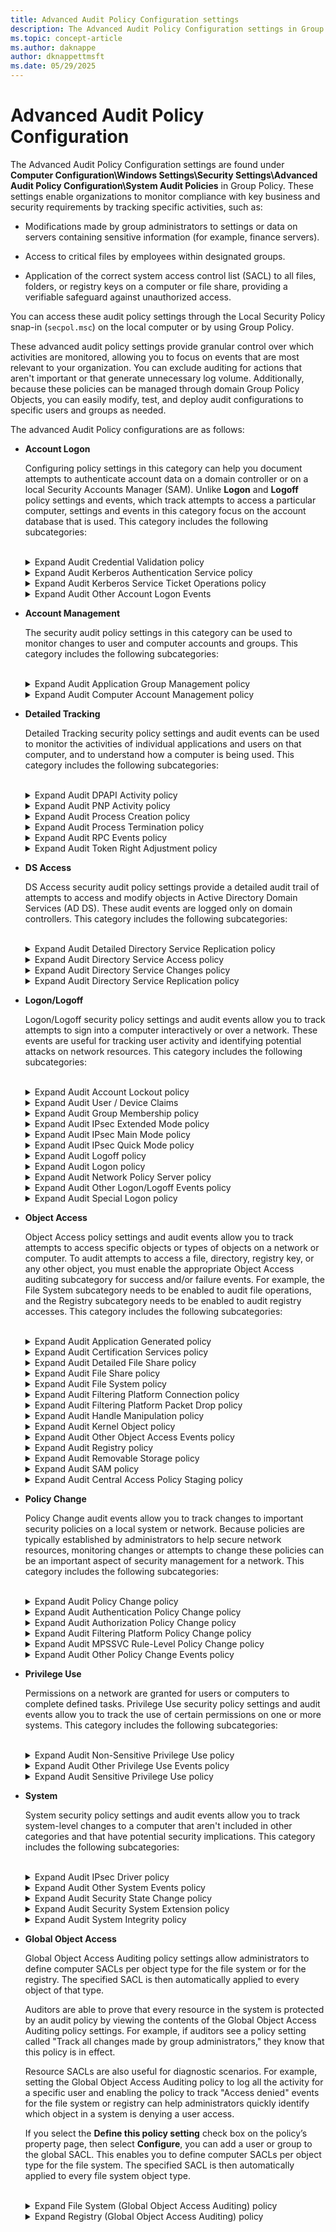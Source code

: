 ```yaml
---
title: Advanced Audit Policy Configuration settings
description: The Advanced Audit Policy Configuration settings in Group Policy allows admins to specify which security events are audited on Windows systems for tracking activities, security monitoring, and incident detection.
ms.topic: concept-article
ms.author: daknappe
author: dknappettmsft
ms.date: 05/29/2025
---
```


# Advanced Audit Policy Configuration

The Advanced Audit Policy Configuration settings are found under **Computer Configuration\Windows Settings\Security Settings\Advanced Audit Policy Configuration\System Audit Policies** in Group Policy. These settings enable organizations to monitor compliance with key business and security requirements by tracking specific activities, such as:

- Modifications made by group administrators to settings or data on servers containing sensitive information (for example, finance servers).

- Access to critical files by employees within designated groups.

- Application of the correct system access control list (SACL) to all files, folders, or registry keys on a computer or file share, providing a verifiable safeguard against unauthorized access.

You can access these audit policy settings through the Local Security Policy snap-in (`secpol.msc`) on the local computer or by using Group Policy.

These advanced audit policy settings provide granular control over which activities are monitored, allowing you to focus on events that are most relevant to your organization. You can exclude auditing for actions that aren't important or that generate unnecessary log volume. Additionally, because these policies can be managed through domain Group Policy Objects, you can easily modify, test, and deploy audit configurations to specific users and groups as needed.

The advanced Audit Policy configurations are as follows:

- **Account Logon**

  Configuring policy settings in this category can help you document attempts to authenticate account data on a domain controller or on a local Security Accounts Manager (SAM). Unlike **Logon** and **Logoff** policy settings and events, which track attempts to access a particular computer, settings and events in this category focus on the account database that is used. This category includes the following subcategories:

  <br>
  <details>
  <summary> Expand Audit Credential Validation policy </summary>

  The **Audit Credential Validation** policy determines whether the OS (OS) generates audit events on credentials that are submitted for a user account logon request. These events occur on the computer that is authoritative for the credentials as follows:

  - For domain accounts, the domain controller is authoritative.

  - For local accounts, the local computer is authoritative.

  Because domain accounts are used much more frequently than local accounts in enterprise environments, most of the Account Logon events in a domain environment occur on the domain controllers that are authoritative for the domain accounts. However, these events can occur on any computer, and they might occur with or on separate computers from Logon and Logoff events.

  | Event ID | Event message |
  |--|--|
  | 4774 | An account was mapped for logon. |
  | 4775 | An account couldn't be mapped for logon. |
  | 4776 | The domain controller attempted to validate the credentials for an account. |
  | 4777 | The domain controller failed to validate the credentials for an account. |

  - Event volume: **High** on domain controllers.

  - Default on Client editions: **No Auditing**.

  - Default on Server editions: **Success**.

  </details>

  <details>
  <summary> Expand Audit Kerberos Authentication Service policy </summary>

  The **Audit Kerberos Authentication Service** policy controls whether audit events are generated when a Kerberos authentication ticket-granting ticket (TGT) is requested. With this setting enabled, it helps administrators monitor Kerberos sign-in activity and detect potential security issues related to authentication requests.

  If you configure this policy setting, an audit event is generated after a Kerberos authentication TGT request. Success audits record successful attempts and failure audits record unsuccessful attempts.

  | Event ID | Event message |
  |--|--|--|
  |  4768  | A Kerberos authentication ticket (TGT) was requested. |
  |  4771  | Kerberos preauthentication failed. |
  |  4772  | A Kerberos authentication ticket request failed. |

  - Event volume: **High** on Kerberos Key Distribution Center servers.

  - Default on Client editions: **No Auditing**.

  - Default on Server editions: **Success**.

  </details>

  <details>
  <summary> Expand Audit Kerberos Service Ticket Operations policy </summary>

  The **Audit Kerberos Service Ticket Operations** policy controls whether the OS logs security audit events when Kerberos service tickets are requested or renewed. Enabling this setting helps administrators monitor and track Kerberos authentication activity within the environment.

  Events are generated every time Kerberos is used to authenticate a user who wants to access a protected network resource. Kerberos service ticket operation audit events can be used to track user activity.

  | Event ID | Event message |
  |--|--|
  | 4769 | A Kerberos service ticket was requested. |
  | 4770 | A Kerberos service ticket was renewed. |

  - Event volume: **High** on a domain controller that is in a Key Distribution Center (KDC). **Low** on domain members.

  - Default: **Not configured**.

  </details>

  <details>
  <summary> Expand Audit Other Account Logon Events </summary>

  The **Audit Other Account Logon Events** policy audits events triggered by responses to credential requests for user account logons that aren't standard credential validation or Kerberos ticket requests. Examples can include:

  - When you start a new Remote Desktop sessions and session disconnections.

  - When you lock and unlock a workstation.

  - When you invoke or dismiss a screen saver.

  - When a Kerberos replay attack is detected, in which a Kerberos request with identical information was received twice.

    > [!NOTE]
    > This situation might result from a network configuration issue.

  - When you access a wireless network or a wired 802.1x network granted to a user or computer account

  | Event ID | Event message |
  |--|--|
  | 4649 | A replay attack was detected. |
  | 4778 | A session was reconnected to a Window Station. |
  | 4779 | A session was disconnected from a Window Station. |
  | 4800 | The workstation was locked. |
  | 4801 | The workstation was unlocked. |
  | 4802 | The screen saver was invoked. |
  | 4803 | The screen saver was dismissed. |
  | 5378 | The requested credentials delegation wasn't allowed by policy. |
  | 5632 | A request was made to authenticate to a wireless network. |
  | 5633 | A request was made to authenticate to a wired network. |

  - Default: **No Auditing**.

  </details>

- **Account Management**

  The security audit policy settings in this category can be used to monitor changes to user and computer accounts and groups. This category includes the following subcategories:

  <br>
  <details>
  <summary> Expand Audit Application Group Management policy </summary>

  The **Audit Application Group Management** policy controls whether the OS logs audit events when certain actions are performed. These actions include creating, modifying, or deleting application groups, and changing their membership. Application group management tasks include:

  - An application group is created, changed, or deleted.

  - A member is added to or removed from an application group.

  | Event ID | Event message |
  |--|--|
  | 4783 | A basic application group was created. |
  | 4784 | A basic application group was changed. |
  | 4785 | A member was added to a basic application group. |
  | 4786 | A member was removed from a basic application group. |
  | 4787 | A non-member was added to a basic application group. |
  | 4788 | A non-member was removed from a basic application group. |
  | 4789 | A basic application group was deleted. |
  | 4790 | A Lightweight Directory Access Protocol (LDAP) query group was created. |

  - Event volume: **Low**.
  - Default: **No Auditing**.

  </details>

  <details>
  <summary> Expand Audit Computer Account Management policy </summary>

  The **Audit Computer Account Management** policy controls whether the OS logs audit events when a computer account is created, modified, or deleted in Active Directory. When you enable this policy, it helps administrators monitor and track changes to computer accounts within a domain. Valuable information for security auditing, compliance, and troubleshooting account management activities is provided by monitoring these events.

  | Event ID | Event message |
  |--|--|
  | 4741 | A computer account was created. |
  | 4742 | A computer account was changed. |
  | 4743 | A computer account was deleted. |

  - Event volume: **Low**.

  - Default on Client editions: **No Auditing**.

  - Default on Server editions: **Success**.

  <details>
  <summary> Expand Audit Distribution Group Management policy </summary>

  The **Audit Distribution Group Management** policy determines whether the OS generates audit events for specific distribution-group management tasks. This subcategory to which this policy belongs is logged only on domain controllers. Tasks for distribution-group management that can be audited include:

  - A distribution group is created, changed, or deleted.

  - A member is added to or removed from a distribution group.

  > [!NOTE]
  > Distribution groups can't be used to manage access control permissions.

  | Event ID | Event message |
  |--|--|
  | 4744 | A security-disabled local group was created. |
  | 4745 | A security-disabled local group was changed. |
  | 4746 | A member was added to a security-disabled local group. |
  | 4747 | A member was removed from a security-disabled local group. |
  | 4748 | A security-disabled local group was deleted. |
  | 4749 | A security-disabled global group was created. |
  | 4750 | A security-disabled global group was changed. |
  | 4751 | A member was added to a security-disabled global group. |
  | 4752 | A member was removed from a security-disabled global group. |
  | 4753 | A security-disabled global group was deleted. |
  | 4759 | A security-disabled universal group was created. |
  | 4760 | A security-disabled universal group was changed. |
  | 4761 | A member was added to a security-disabled universal group. |
  | 4762 | A member was removed from a security-disabled universal group. |

  - Event volume: **Low**.

  - Default: **No Auditing**.

  </details>

  <details>
  <summary> Expand Audit Other Account Management Events policy </summary>

  The **Audit Other Account Management Events** policy determines whether the OS generates user account management audit events. Events can be generated for user account management auditing when:

  - The password hash of an account is accessed. This typically happens when the Active Directory Migration Tool (ADMT) is moving password data.

  - The Password Policy Checking application programming interface (API) is called. Calls to this function could be part of an attack from a malicious application that is testing whether password complexity policy settings are being applied.

  > [!NOTE]
  > These events are logged when the domain policy is applied (on refresh or restart), not when settings are modified by an administrator.
  >
  > Changes made to the domain policy are under **Computer Configuration\Windows Settings\Security Settings\Account Policies\Password Policy** or **Computer Configuration\Windows Settings\Security Settings\Account Policies\Account Lockout Policy**.

  | Event ID | Event message |
  |--|--|
  | 4782 | The password hash for an account was accessed. |
  | 4793 | The Password Policy Checking API was called. |

  - Event volume: **Low**.

  - Default: **No Auditing**.

  </details>

  <details>
  <summary> Expand Audit Security Group Management policy </summary>

  The **Audit Security Group Management** policy determines whether the OS generates audit events when specific security group management tasks are performed. Tasks for security group management include:

  - A security group is created, changed, or deleted.

  - A member is added to or removed from a security group.

  - A group's type is changed.

  Security groups can be used for access control permissions and also as distribution lists.

  | Event ID | Event message |
  |--|--|
  | 4727 | A security-enabled global group was created. |
  | 4728 | A member was added to a security-enabled global group. |
  | 4729 | A member was removed from a security-enabled global group. |
  | 4730 | A security-enabled global group was deleted. |
  | 4731 | A security-enabled local group was created. |
  | 4732 | A member was added to a security-enabled local group. |
  | 4733 | A member was removed from a security-enabled local group. |
  | 4734 | A security-enabled local group was deleted. |
  | 4735 | A security-enabled local group was changed. |
  | 4737 | A security-enabled global group was changed. |
  | 4754 | A security-enabled universal group was created. |
  | 4755 | A security-enabled universal group was changed. |
  | 4756 | A member was added to a security-enabled universal group. |
  | 4757 | A member was removed from a security-enabled universal group. |
  | 4758 | A security-enabled universal group was deleted. |
  | 4764 | A group's type was changed. |

  - Event volume: **Low**.

  - Default: **Success**.

  </details>

  <details>
  <summary> Expand Audit User Account Management </summary>

  The **Audit User Account Management** determines whether the OS generates audit events when specific user account management tasks are performed. Tasks that are audited for user account management include:

  - A user account is created, changed, deleted, renamed, disabled, enabled, locked out, or unlocked.

  - A user account password is set or changed.

  - A Security identifier (SID) history is added to a user account.

  - A Directory Services Restore Mode password is set.

  - Permissions are changed on accounts that are members of administrator groups.

  - Credential Manager credentials are backed up or restored.

  This policy setting is essential for tracking events that involve provisioning and managing user accounts.

  | Event ID | Event message |
  |--|--|
  | 4720 | A user account was created. |
  | 4722 | A user account was enabled. |
  | 4723 | An attempt was made to change an account's password. |
  | 4724 | An attempt was made to reset an account's password. |
  | 4725 | A user account was disabled. |
  | 4726 | A user account was deleted. |
  | 4738 | A user account was changed. |
  | 4740 | A user account was locked out. |
  | 4765 | SID History was added to an account. |
  | 4766 | An attempt to add SID History to an account failed. |
  | 4767 | A user account was unlocked. |
  | 4780 | The ACL was set on accounts which are members of administrators groups. |
  | 4781 | The name of an account was changed. |
  | 4794 | An attempt was made to set the Directory Services Restore Mode. |
  | 5376 | Credential Manager credentials were backed up. |
  | 5377 | Credential Manager credentials were restored from a backup. |

  - Event volume: **Low**.

  - Default: **Success**.

  </details>

- **Detailed Tracking**

  Detailed Tracking security policy settings and audit events can be used to monitor the activities of individual applications and users on that computer, and to understand how a computer is being used. This category includes the following subcategories:

  <br>
  <details>
  <summary> Expand Audit DPAPI Activity policy </summary>

  The **Audit DPAPI Activity** policy determines whether the OS generates audit events when encryption or decryption calls are made into the data protection application interface (DPAPI).

  DPAPI is used to protect secret information such as stored passwords and key information. To learn more, see [Windows Data Protection](/previous-versions/ms995355(v=msdn.10)).

  | Event ID | Event message |
  |--|--|
  | 4692 | Backup of data protection master key was attempted. |
  | 4693 | Recovery of data protection master key was attempted. |
  | 4694 | Protection of auditable protected data was attempted. |
  | 4695 | Unprotection of auditable protected data was attempted. |

  - Event volume: **Low**.

  </details>

  <details>
  <summary> Expand Audit PNP Activity policy </summary>

  The **Audit PNP Activity** policy audits when an an external plug and play (PnP) device is detected.

  | Event ID | Event message |
  |--|--|
  | 6416 | A new device is connected or an existing device is removed. |

  - Event volume: **Low**.

  </details>

  <details>
  <summary> Expand Audit Process Creation policy </summary>

  The **Audit Process Creation** policy determines whether the OS generates audit events when a process is created or starts.

  These audit events can help you track user activity and understand how a computer is being used. Information includes the name of the program or the user that created the process.

  | Event ID | Event message |
  |--|--|
  | 4688 | A new process has been created. |
  | 4696 | A primary token was assigned to a process. |

  - Event volume: *Varies* depending on system usage.

  </details>

  <details>
  <summary> Expand Audit Process Termination policy </summary>

  The **Audit Process Termination** policy determines whether the OS generates audit events when an attempt is made to end a process.

  | Event ID | Event message |
  |--|--|
  | 4689 | A process has exited. |

  - Event volume: *Varies* depending on system usage.

  </details>

  <details>
  <summary> Expand Audit RPC Events policy </summary>

  The **Audit RPC Events** policy determines whether the OS generates audit events when inbound remote procedure call (RPC) connections are made.

  RPC is a technology for creating distributed client/server programs. RPC is an interprocess communication technique that enables client and server software to communicate. To learn more, see [Remote procedure call (RPC)](/windows/win32/rpc/rpc-start-page).

  | Event ID | Event message |
  |--|--|
  | 5712 | An RPC was attempted. |

  - Event volume: **High** on RPC servers.

  - Default: **No Auditing**.

  </details>

  <details>
  <summary> Expand Audit Token Right Adjustment policy </summary>

  The **Audit Token Right Adjustment** policy audits events generated by adjusting the privileges of a token.

  | Event ID | Event message |
  |--|--|
  | 4703 | A user right was adjusted. |

  - Event volume: **High**.

  - Default: **No Auditing**.

  </details>

- **DS Access**

  DS Access security audit policy settings provide a detailed audit trail of attempts to access and modify objects in Active Directory Domain Services (AD DS). These audit events are logged only on domain controllers. This category includes the following subcategories:

  <br>
  <details>
  <summary> Expand Audit Detailed Directory Service Replication policy </summary>

  The **Audit Detailed Directory Service Replication** policy determines whether the OS generates audit events that contain detailed tracking information about data that is replicated between domain controllers. This audit subcategory can be useful to diagnose replication issues.

  | Event ID | Event message |
  |--|--|
  | 4928 | An Active Directory replica source naming context was established. |
  | 4929 | An Active Directory replica source naming context was removed. |
  | 4930 | An Active Directory replica source naming context was modified. |
  | 4931 | An Active Directory replica destination naming context was modified. |
  | 4934 | Attributes of an Active Directory object were replicated. |
  | 4935 | Replication failure begins. |
  | 4936 | Replication failure ends. |
  | 4937 | A lingering object was removed from a replica. |

  - Event volume: **High**.

  - Default: **No Auditing**.

  </details>

  <details>
  <summary> Expand Audit Directory Service Access policy </summary>

  The **Audit Directory Service Access** policy determines whether the OS generates audit events when an Active Directory Domain Services (AD DS) object is accessed. These events are similar to the Directory Service Access events in previous versions of Windows Server OSs.

  > [!NOTE]
  > Audit events are generated only on objects with configured SACLs, and only when they're accessed in a manner that matches the SACL settings.

  | Event ID | Event message |
  |--|--|
  | 4662 | An operation was performed on an object. |

  - Event volume: **High** on domain controllers. **None** on client computers.

  - Default on Client editions: **No Auditing**.

  - Default on Server editions: **Success**.

  </details>

  <details>
  <summary> Expand Audit Directory Service Changes policy </summary>

  The **Audit Directory Service Changes** policy determines whether the OS generates audit events when changes are made to objects in AD DS. This policy, where appropriate, indicates the old and new values of the changed properties of the objects that were changed. The types of changes that are reported are:

  - Create

  - Delete

  - Modify

  - Move

  - Undelete

  > [!NOTE]
  > Audit events are generated only for objects with configured SACLs, and only when they're accessed in a manner that matches their SACL settings. Some objects and properties don't cause audit events to be generated due to settings on the object class in the schema.
  >
  > This subcategory only logs events on domain controllers. Changes to Active Directory objects are important events to track in order to understand the state of the network policy.

  | Event ID | Event message |
  |--|--|
  | 5136 | A directory service object was modified. |
  | 5137 | A directory service object was created. |
  | 5138 | A directory service object was undeleted. |
  | 5139 | A directory service object was moved. |
  | 5141 | A directory service object was deleted. |

  - Event volume: **High** on domain controllers only.

  - Default: **No Auditing**.

  </details>

  <details>
  <summary> Expand Audit Directory Service Replication policy </summary>

  The **Audit Directory Service Replication** policy determines whether the OS generates audit events when replication between two domain controllers begins and ends. Events in this subcategory are logged only on domain controllers.

  | Event ID | Event message |
  |--|--|
  | 4932 | Synchronization of a replica of an Active Directory naming context has begun. |
  | 4933 | Synchronization of a replica of an Active Directory naming context has ended. |

  - Event volume: **Medium** on domain controllers. **None** on client computers.

  - Default: **No Auditing**.

  </details>

- **Logon/Logoff**

  Logon/Logoff security policy settings and audit events allow you to track attempts to sign into a computer interactively or over a network. These events are useful for tracking user activity and identifying potential attacks on network resources. This category includes the following subcategories:

  <br>
  <details>
  <summary> Expand Audit Account Lockout policy </summary>

  The **Audit Account Lockout** policy allows you to audit security events that are generated by a failed attempt to sign into an account that is locked out. If you configure this policy setting, an audit event is generated when an account can't sign into a computer because the account is locked out. Success audits record successful attempts and failure audits record unsuccessful attempts.

  Account lockout events are essential for understanding user activity and detecting potential attacks.

  | Event ID | Event message |
  |--|--|
  | 4625 | An account failed to log on. |

  - Event volume: **Low**.

  - Default setting: **Success**.

  </details>

  <details>
  <summary> Expand Audit User / Device Claims </summary>

  The **Audit User / Device Claims** policy allows you to audit user and device claims information in the account’s logon token. Events in this subcategory are generated on the computer on which a logon session is created. For an interactive logon, the security audit event is generated on the computer that the user logged on to. You must enable the Audit Logon subcategory in order to get events from this subcategory.

  For a network logon, such as accessing a shared folder on the network, the security audit event is generated on the computer hosting the resource.

  | Event ID | Event message |
  |--|--|
  | 4626 | User/Device claims information. |

  - Event volume: **Low** on a client computer. **Medium** on a domain controller or a network server

  - Default: **No Auditing**.

  </details>

  <details>
  <summary> Expand Audit Group Membership policy </summary>

  The **Audit Group Membership** policy allows you to audit the group membership information in the user's logon token. Events in this subcategory are generated on the computer on which a logon session is created. You must also enable the Audit Logon subcategory.

  For an interactive logon, the security audit event is generated on the computer that the user logged on to. For a network logon, such as accessing a shared folder on the network, the security audit event is generated on the computer hosting the resource.

  | Event ID | Event message |
  |--|--|
  | 4627 | Group membership information. |

  - Event volume: **Low** on a client computer. **Medium** on a domain controller or a network server.

  - Default: **No Auditing**.

  </details>

  <details>
  <summary> Expand Audit IPsec Extended Mode policy </summary>

  The **Audit IPsec Extended Mode** policy determines whether the OS generates audit events for the results of the Internet Key Exchange (IKE) protocol and Authenticated Internet Protocol (AuthIP) during Extended Mode negotiations.

  IKE is an Internet standard, defined in [RFC 2409](https://www.rfc-editor.org/rfc/rfc2409), that defines a mechanism to establish IPsec security associations. A security association is a combination of a mutually agreeable policy and keys that define the security services and mechanisms that help protect communication between IPsec peers.

  AuthIP is an enhanced version of IKE that offers additional flexibility, including support for user-based authentication and authentication with multiple credentials. It also provides improved authentication method negotiation and supports asymmetric authentication. Like IKE, AuthIP supports main-mode and quick-mode negotiation. AuthIP also supports Extended Mode, a part of IPsec peer negotiation during which a second round of authentication can be performed. Extended Mode, which is optional, can be used for multiple authentications. For example, with extended mode you can perform separate computer-based and user-based authentications.

  | Event ID | Event message |
  |--|--|
  | 4978 | During Extended Mode negotiation, IPsec received an invalid negotiation packet. If this problem persists, it could indicate a network issue or an attempt to modify or replay this negotiation. |
  | 4979| IPsec Main Mode and Extended Mode security associations were established. <br><br> *This event provides event data in the following categories: Main Mode Local Endpoint, Main Mode Remote Endpoint, Main Mode Cryptographic Information, Main Mode Security Association, Main Mode Additional Information, and Extended Mode Information.* |
  | 4980 | IPsec Main Mode and Extended Mode security associations were established. <br><br> *This event provides event audit data in the following categories: Main Mode Local Endpoint, Main Mode Remote Endpoint. Main Mode Cryptographic Information, Main Mode Security Association, Main Mode Additional Information, Extended Mode Local Endpoint, Extended Mode Remote Endpoint, and Extended Mode Additional Information.* |
  | 4981 | IPsec Main Mode and Extended Mode security associations were established. <br><br> *This event provides event audit data in the following categories: Local Endpoint, Local Certificate, Remote Endpoint, Remote Certificate, Cryptographic Information, Security Association Information, Additional Information, and Extended Mode Information.* |
  | 4982 | IPsec Main Mode and Extended Mode security associations were established. <br><br> *This event provides event audit data in the following categories: Local Endpoint, Local Certificate, Remote Endpoint, Remote Certificate, Cryptographic Information, Security Association Information, Additional Information, Extended Mode Local Endpoint, Extended Mode Remote Endpoint, and Extended Mode Additional Information.* |
  | 4983 | An IPsec Extended Mode negotiation failed. The corresponding Main Mode security association has been deleted. <br><br> *This event provides event audit data in the following categories: Local Endpoint, Local Certificate, Remote Endpoint, Remote Certificate, and Failure Information.* |
  | 4984 | An IPsec Extended Mode negotiation failed. The corresponding Main Mode security association has been deleted. <br><br> *This event provides event audit data in the following categories: Local Endpoint, Remote Endpoint, Additional Information, and Failure Information.* |

  - Event volume: **High**.

  - Default: **No Auditing**.

  </details>

  <details>
  <summary> Expand Audit IPsec Main Mode policy </summary>

  The **Audit IPsec Main Mode** policy determines whether the OS generates audit events for the results of the IKE protocol and AuthIP during Quick Mode negotiations. Like IKE, AuthIP supports Main Mode and Quick Mode negotiation.

  Main Mode IKE negotiation establishes a secure channel, known as the Internet Security Association and Key Management Protocol (ISAKMP) security association, between two computers. To establish the secure channel, Main Mode negotiation determines a set of cryptographic protection suites, exchanges keying material to establish the shared secret key, and authenticates computer identities.

  | Event ID | Event message |
  |--|--|
  | 4646 | Security ID: %1. |
  | 4650 | An IPsec Main Mode security association was established. Extended Mode was not enabled. Certificate authentication was not used. |
  | 4651 | An IPsec Main Mode security association was established. Extended Mode was not enabled. A certificate was used for authentication. |
  | 4652 | An IPsec Main Mode negotiation failed. <br><br> *This audit event returns detailed audit data in the following categories: Local Endpoint, Local Certificate, Remote Endpoint, Remote Certificate, Additional Information, and Failure Information.* |
  | 4653 | An IPsec Main Mode negotiation failed. <br><br> *This audit event returns detailed audit data in the following categories: Local Endpoint, Remote Endpoint, Additional Information, and Failure Information.* |
  | 4655 | An IPsec Main Mode security association ended. |
  | 4976 | During Main Mode negotiation, IPsec received an invalid negotiation packet. If this problem persists, it could indicate a network issue or an attempt to modify or replay this negotiation. |
  | 5049 | An IPsec Security Association was deleted. |
  | 5453 | An IPsec negotiation with a remote computer failed because the IKE and AuthIP IPsec Keying Modules (IKEEXT) service is not started. |

  - Event volume: **High**.

  - Default: **No Auditing**.

  </details>

  <details>
  <summary> Expand Audit IPsec Quick Mode policy </summary>

  The **Audit IPsec Quick Mode** policy determines whether the OS generates audit events for the results of the IKE protocol and AuthIP during Quick Mode negotiations. Like IKE, AuthIP supports Main Mode and Quick Mode negotiation.

  Quick Mode (also known as Phase 2) IKE negotiation establishes a secure channel between two computers to protect data. Quick Mode creates IPsec security associations, which are agreements between computers about how to protect network traffic. These associations are negotiated by the IPsec service.

  During Quick Mode, keying material is refreshed or, if necessary, new keys are generated. A protection suite that protects specified IP traffic is also selected. A protection suite is a defined set of data integrity or data encryption settings. Quick Mode isn't considered a complete exchange because it's dependent on a Main Mode exchange.

  | Event ID | Event message |
  |--|--|
  | 4977 | During Quick Mode negotiation, IPsec received an invalid negotiation packet. If this problem persists, it could indicate a network issue or an attempt to modify or replay this negotiation. |
  | 5451 | An IPsec Quick Mode security association was established. |
  | 5452 | An IPsec Quick Mode security association ended. |

  - Event volume: **High**.

  - Default: **No Auditing**.

  </details>

  <details>
  <summary> Expand Audit Logoff policy </summary>

  The **Audit Logoff** policy determines whether the OS generates audit events when logon sessions are terminated. These events occur on the computer that was accessed. When an interactive logon occurs, these events are generated on the computer that was logged on to.

  > [!NOTE]
  > There's no failure event in this subcategory because failed logoffs (such as when a system abruptly shuts down) don't generate an audit record.

  Logon events are essential to understanding user activity and detecting potential attacks. Logoff events aren't 100 percent reliable. For example, the computer can be turned off without a proper logoff and shutdown; in this case, a logoff event isn't generated.

  | Event ID | Event message |
  |--|--|
  | 4634 | An account was logged off. |
  | 4647 | User initiated logoff. |

  - Event volume: **Low**.

  - Default: **Success**.

  </details>

  <details>
  <summary> Expand Audit Logon policy </summary>

  The **Audit Logon** policy determines whether the OS generates audit events when a user attempts to sign into a computer.

  These events are related to the creation of sign in sessions and occur on the computer that was accessed. For an interactive logon, events are generated on the computer that was logged on to. For a network logon, such as accessing a share, events are generated on the computer that hosts the resource that was accessed. Logon events are essential to tracking user activity and detecting potential attacks. The following events are recorded:

  - Logon success and failure.
  - Logon attempts by using explicit credentials. This event is generated when a process attempts to sign into an account by explicitly specifying that account's credentials. This most commonly occurs in batch configurations such as scheduled tasks, or when using the `runas` command.

  | Event ID | Event message |
  |--|--|
  | 4624 | An account was successfully logged on. |
  | 4625 | An account failed to log on. |
  | 4648 | A logon was attempted using explicit credentials. |
  | 4675 | SIDs were filtered. |

  - Event volume: **Low** on a client computer. **Medium** on a domain controller or network server.

  - Default: **Success** for client computers. **Success** and **Failure** for servers.

  </details>

  <details>
  <summary> Expand Audit Network Policy Server policy </summary>

  The **Audit Network Policy Server** policy determines whether the OS generates audit events for RADIUS (IAS) and Network Access Protection (NAP) activity on user access requests. These requests are:

  - Grant

  - Deny

  - Discard

  - Quarantine

  - Lock

  - Unlock

  NAP events can be used to help understand the overall health of the network.

  | Event ID | Event message |
  |--|--|
  | 6272 | Network Policy Server granted access to a user. |
  | 6273 | Network Policy Server denied access to a user. |
  | 6274 | Network Policy Server discarded the request for a user. |
  | 6275 | Network Policy Server discarded the accounting request for a user. |
  | 6276 | Network Policy Server quarantined a user. |
  | 6277 | Network Policy Server granted access to a user but put it on probation because the host didn't meet the defined health policy. |
  | 6278 | Network Policy Server granted full access to a user because the host met the defined health policy. |
  | 6279 | Network Policy Server locked the user account due to repeated failed authentication attempts. |
  | 6280 | Network Policy Server unlocked the user account. |

  - Event volume: **Medium** or **High** on NPS and IAS servers. **Moderate** on other servers or on client computers.

  - Default: **Success** and **Failure**.

  </details>

  <details>
  <summary> Expand Audit Other Logon/Logoff Events policy </summary>

  The **Audit Other Logon/Logoff Events** policy determines whether Windows generates audit events for other logon or logoff events. These other logon or logoff events include:

  - A Remote Desktop session connects or disconnects.

  - A workstation is locked or unlocked.

  - A screen saver is invoked or dismissed.

  - A replay attack is detected. This event indicates that a Kerberos request was received twice with identical information. A network misconfiguration can also cause this.

  - A user is granted access to a wireless network. It can either be a user account or the computer account.

  - A user is granted access to a wired 802.1x network. It can either be a user account or the computer account.

  | Event ID | Event message |
  |--|--|
  | 4649 | A replay attack was detected. |
  | 4778 | A session was reconnected to a Window Station. |
  | 4779 | A session was disconnected from a Window Station. |
  | 4800 | The workstation was locked. |
  | 4801 | The workstation was unlocked. |
  | 4802 | The screen saver was invoked. |
  | 4803 | The screen saver was dismissed. |
  | 5378 | The requested credentials delegation was disallowed by policy. |
  | 5632 | A request was made to authenticate to a wireless network. |
  | 5633 | A request was made to authenticate to a wired network. |

  - Event volume: **Low**.

  - Default: **No Auditing**.

  </details>

  <details>
  <summary> Expand Audit Special Logon policy </summary>

  The **Audit Special Logon** policy determines whether the OS generates audit events under special sign on (or log on) circumstances. This security policy setting determines whether the OS generates audit events when:

  - A special logon is used. A special logon is a logon that has administrator-equivalent privileges and can be used to elevate a process to a higher level.

  - A member of a special group logs on. Special Groups is a Windows feature that enables the administrator to find out when a member of a certain group has logged on. The administrator can set a list of group security identifiers (SIDs) in the registry. If any of these SIDs is added to a token during logon and this auditing subcategory is enabled, a security event is logged.

  Users holding special privileges can potentially make changes to the system. We recommend that you track their activity.

  | Event ID | Event message |
  |--|--|
  | 4964 | Special groups have been assigned to a new logon. |

  - Event volume: Low

  - Default: Success

  </details>

- **Object Access**

  Object Access policy settings and audit events allow you to track attempts to access specific objects or types of objects on a network or computer. To audit attempts to access a file, directory, registry key, or any other object, you must enable the appropriate Object Access auditing subcategory for success and/or failure events. For example, the File System subcategory needs to be enabled to audit file operations, and the Registry subcategory needs to be enabled to audit registry accesses. This category includes the following subcategories:

  <br>
  <details>
  <summary> Expand Audit Application Generated policy </summary>

  The **Audit Application Generated** policy determines whether the OS generates audit events when applications attempt to use the Windows Auditing application programming interfaces (APIs).

  The following events can generate audit activity:

  - Creation, deletion, or initialization of an application client context

  - Application operations

  Applications that are designed to use the Windows Auditing APIs can use this subcategory to log auditing events that are related to those APIs. The level, volume, relevance, and importance of these audit events depend on the application that generates them. The OS logs the events as they're generated by the application.

  | Event ID | Event message |
  |--|--|
  | 4665 | An attempt was made to create an application client context. |
  | 4666 | An application attempted an operation. |
  | 4667 | An application client context was deleted. |
  | 4668 | An application was initialized. |

  - Event volume: *Varies* based on the installed application's use of Windows Auditing

  </details>

  <details>
  <summary> Expand Audit Certification Services policy </summary>

  The **Audit Certification Services** policy determines whether the OS generates events when Active Directory Certificate Services (AD CS) operations are performed. Monitoring these operational events is important to ensure that AD CS role services are functioning properly. Examples of AD CS operations include:

  - AD CS starts, shuts down, is backed up, or is restored.

  - Certificate revocation list (CRL) related tasks are performed.

  - Certificates are requested, issued, or revoked.

  - Certificate manager settings for AD CS are changed.

  - The configuration and properties of the certification authority (CA) are changed.

  - AD CS templates are modified.

  - Certificates are imported.

  - A CA certificate is published to Active Directory Domain Services.

  - Security permissions for AD CS role services are modified.

  - Keys are archived, imported, or retrieved.

  - The OCSP Responder Service is started or stopped.

  | Event ID | Event message |
  |--|--|
  | 4868 | The certificate manager denied a pending certificate request. |
  | 4869 | Certificate Services received a resubmitted certificate request. |
  | 4870 | Certificate Services revoked a certificate. |
  | 4871 | Certificate Services received a request to publish the certificate revocation list (CRL). |
  | 4872 | Certificate Services published the certificate revocation list (CRL). |
  | 4873 | A certificate request extension changed. |
  | 4874 | One or more certificate request attributes changed. |
  | 4875 | Certificate Services received a request to shut down. |
  | 4876 | Certificate Services backup started. |
  | 4877 | Certificate Services backup completed. |
  | 4878 | Certificate Services restore started. |
  | 4879 | Certificate Services restore completed. |
  | 4880 | Certificate Services started. |
  | 4881 | Certificate Services stopped. |
  | 4882 | The security permissions for Certificate Services changed. |
  | 4883 | Certificate Services retrieved an archived key. |
  | 4884 | Certificate Services imported a certificate into its database. |
  | 4885 | The audit filter for Certificate Services changed. |
  | 4886 | Certificate Services received a certificate request. |
  | 4887 | Certificate Services approved a certificate request and issued a certificate. |
  | 4888 | Certificate Services denied a certificate request. |
  | 4889 | Certificate Services set the status of a certificate request to pending. |
  | 4890 | The certificate manager settings for Certificate Services changed. |
  | 4891 | A configuration entry changed in Certificate Services. |
  | 4892 | A property of Certificate Services changed. |
  | 4893 | Certificate Services archived a key. |
  | 4894 | Certificate Services imported and archived a key. |
  | 4895 | Certificate Services published the CA certificate to Active Directory Domain Services. |
  | 4896 | One or more rows have been deleted from the certificate database. |
  | 4897 | Role separation enabled. |
  | 4898 | Certificate Services loaded a template. |

  - Event volume: **Medium** or **Low** on servers that host AD CS services

  </details>

  <details>
  <summary> Expand Audit Detailed File Share policy </summary>

  The **Audit Detailed File Share** policy allows you to audit attempts to access files and folders on a shared folder. The Detailed File Share setting logs an event every time a file or folder is accessed, whereas the File Share setting only records one event for any connection established between a client computer and file share. Detailed File Share audit events include detailed information about the permissions or other criteria used to grant or deny access.

  > [!NOTE]
  > Shared folders don't have SACLs. When you enable this policy setting, all access to shared files and folders on the system is audited.

  | Event ID | Event message |
  |--|--|
  | 5145 | A network share object was checked to see whether the client can be granted desired access. |

  - Event volume: **High** on a file server or domain controller because of SYSVOL network access required by Group Policy

  </details>

  <details>
  <summary> Expand Audit File Share policy </summary>

  The **Audit File Share** policy determines whether the OS generates audit events when a file share is accessed. Audit events aren't generated when shares are created, deleted, or when share permissions change. Combined with File System auditing, File Share auditing enables you to track what content was accessed, the source (IP address and port) of the request, and the user account that was used for the access.

  > [!NOTE]
  > There are no SACLs for shares; therefore, after this setting is enabled, access to all shares on the system will be audited.

  | Event ID | Event message |
  |--|--|
  | 5140 | A network share object was accessed. <br><br> *This event is logged on computers running Windows Server 2008 R2, Windows Server 2008, Windows 7, or Windows Vista.* |
  | 5142 | A network share object was added. |
  | 5143 | A network share object was modified. |
  | 5144 | A network share object was deleted. |
  | 5168 | SPN check for SMB/SMB2 failed. |

  - Event volume: **High** on a file server or domain controller because of SYSVOL network access required by Group Policy.

  </details>

  <details>
  <summary> Expand Audit File System policy </summary>

  The **Audit File System** policy determines whether the OS generates audit events when users attempt to access file system objects. Audit events are generated only for objects that have configured SACLs, and only if the type of access requested (such as Write, Read, or Modify) and the account making the request match the settings in the SACL.

  If success auditing is enabled, an audit entry is generated each time any account successfully accesses a file system object that has a matching SACL. If failure auditing is enabled, an audit entry is generated each time any user unsuccessfully attempts to access a file system object that has a matching SACL. These events are essential for tracking activity for file objects that are sensitive or valuable and require extra monitoring.

  | Event ID | Event message |
  |--|--|
  | 4664 | An attempt was made to create a hard link. |
  | 4985 | The state of a transaction has changed. |
  | 5051 | A file was virtualized. |

  - Event volume: *Varies* depending on how file system SACLs are configured.

  </details>

  <details>
  <summary> Expand Audit Filtering Platform Connection policy </summary>

  The **Audit Filtering Platform Connection** policy determines whether the OS generates audit events when connections are allowed or blocked by the Windows Filtering Platform. Windows Filtering Platform (WFP) was introduced in Windows Server 2008 and Windows Vista. It enables independent software vendors (ISVs) to filter and modify TCP/IP packets, monitor or authorize connections, filter Internet Protocol security (IPsec)-protected traffic, and filter RPCs. This security policy enables you to audit the following types of actions:

  - The Windows Firewall service blocks an application from accepting incoming connections on the network.

  - The Windows Filtering Platform allows or blocks a connection.

  - The Windows Filtering Platform permits or blocks a bind to a local port.

  - The Windows Filtering Platform permits or blocks an application or service from listening for incoming connections on a port.

  | Event ID | Event message |
  |--|--|
  | 5031 | The Windows Firewall Service blocked an application from accepting incoming connections on the network. |
  | 5140 | A network share object was accessed. <br><br> *This event is logged only on computers running the supported versions of the Windows OS as designated in the Applies To list.* |
  | 5150 | The Windows Filtering Platform blocked a packet. |
  | 5151 | A more restrictive Windows Filtering Platform filter has blocked a packet. |
  | 5154 | The Windows Filtering Platform has permitted an application or service to listen on a port for incoming connections. |
  | 5155 | The Windows Filtering Platform has blocked an application or service from listening on a port for incoming connections. |
  | 5156 | The Windows Filtering Platform has allowed a connection. |
  | 5157 | The Windows Filtering Platform has blocked a connection. |
  | 5158 | The Windows Filtering Platform has permitted a bind to a local port. |
  | 5159 | The Windows Filtering Platform has blocked a bind to a local port. |

  - Event volume: **High**.

  </details>

  <details>
  <summary> Expand Audit Filtering Platform Packet Drop policy </summary>

  The **Audit Filtering Platform Packet Drop** policy determines whether the OS generates audit events when packets are dropped by the Windows Filtering Platform. Windows Filtering Platform (WFP) was introduced in Windows Server 2008 and Windows Vista. WFP enables independent software vendors (ISVs) to filter and modify TCP/IP packets, monitor or authorize connections, filter Internet Protocol security (IPsec)-protected traffic, and filter RPCs. A high rate of dropped packets may indicate that there have been attempts to gain unauthorized access to computers on your network.

  | Event ID | Event message |
  |--|--|
  | 5152 | The Windows Filtering Platform blocked a packet. |
  | 5153 | A more restrictive Windows Filtering Platform filter has blocked a packet. |

  - Event volume: **High**.

  </details>

  <details>
  <summary> Expand Audit Handle Manipulation policy </summary>

  The **Audit Handle Manipulation** policy determines whether the OS generates audit events when a handle to an object is opened or closed. Only objects with configured SACLs generate these events, and only if the attempted handle operation matches the SACL.

  > [!NOTE]
  > Handle Manipulation events are generated only for object types where the corresponding File System or Registry Object Access subcategory is enabled. Refer to the **Audit File System** or **Audit Registry** policies.

  | Event ID | Event message |
  |--|--|
  | 4656 | A handle to an object was requested. |
  | 4658 | The handle to an object was closed. |
  | 4690 | An attempt was made to duplicate a handle to an object. |

  - Event volume: *Varies* on how SACLs are configured.

  </details>

  <details>
  <summary> Expand Audit Kernel Object policy </summary>

  The **Audit Kernel Object** policy determines whether the OS generates audit events when users attempt to access the system kernel, which includes mutexes and semaphores. Only kernel objects with a matching SACL generate security audit events. The audits generated are useful only to developers. Typically, kernel objects are given SACLs only if the **AuditBaseObjects** or **AuditBaseDirectories** auditing options are enabled.

  > [!NOTE]
  > The **Audit: Audit the access of global system objects** policy setting controls the default SACL of kernel objects.

  | Event ID | Event message |
  |--|--|
  | 4659 | A handle to an object was requested with intent to delete. |
  | 4660 | An object was deleted. |
  | 4661 | A handle to an object was requested. |
  | 4663 | An attempt was made to access an object. |

  - Event volume: **High** if auditing access of global system objects is enabled.

  </details>

  <details>
  <summary> Expand Audit Other Object Access Events policy </summary>

  The **Audit Other Object Access Events** policy determines whether the OS generates audit events for the management of Task Scheduler jobs or COM+ objects.

  For scheduler jobs, the following actions are audited:

  - A job is created, deleted, enabled, disabled, or updated.

  For COM+ objects, the following actions are audited:

  - A catalog object is added, deleted, or updated.

  | Event ID | Event message |
  |--|--|
  | 4671 | An application attempted to access a blocked ordinal through the TBS. |
  | 4691 | Indirect access to an object was requested. |
  | 4698 | A scheduled task was created. |
  | 4699 | A scheduled task was deleted. |
  | 4700 | A scheduled task was enabled. |
  | 4701 | A scheduled task was disabled. |
  | 4702 | A scheduled task was updated. |
  | 5148 | The Windows Filtering Platform has detected a DoS attack and entered a defensive mode; packets associated with this attack will be discarded. <br><br> *This event is logged only on computers running the supported versions of the Windows OS.* |
  | 5149 | The DoS attack has subsided and normal processing is being resumed. <br><br> *This event is logged only on computers running the supported versions of the Windows OS.* |
  | 5888 | An object in the COM+ Catalog was modified. |
  | 5889 | An object was deleted from the COM+ Catalog. |
  | 5890 | An object was added to the COM+ Catalog. |

  - Event volume: **Low**.

  </details>

  <details>
  <summary> Expand Audit Registry policy </summary>

  The **Audit Registry** policy determines whether the OS generates audit events when users attempt to access registry objects. Audit events are generated only for objects that have configured SACLs specified, and only if the type of access requested (such as Write, Read, or Modify) and the account making the request match the settings in the SACL.

  If success auditing is enabled, an audit entry is generated each time any account successfully accesses a registry object that has a matching SACL. If failure auditing is enabled, an audit entry is generated each time any user unsuccessfully attempts to access a registry object that has a matching SACL.

  | Event ID | Event message |
  |--|--|
  | 4657 | A registry value was modified. |
  | 5039 | A registry key was virtualized. |

  - Event volume: *Varies* on how registry SACLs are configured.

  </details>

  <details>
  <summary> Expand Audit Removable Storage policy </summary>

  The **Audit Removable Storage** policy determines whether the OS generates audit events when users attempt to access file system objects on removable storage devices. Audit events are generated for all types of access to any object on removable storage.

  When this policy is enabled, an audit event is logged each time an account accesses a file system object on a removable storage device. Success audits capture successful access attempts, while failure audits capture unsuccessful attempts. If this policy isn't configured, no audit events are generated for access to file system objects on removable storage devices.

  | Event ID | Event message |
  |--|--|
  | 4656 | A handle to an object was requested. |
  | 4658 | The handle to an object was closed. |
  | 4663 | An attempt was made to access an object. |

  </details>

  <details>
  <summary> Expand Audit SAM policy </summary>

  The Audit SAM, which enables you to audit events that are generated by attempts to access SAM objects. The SAM is a database that is present on computers running Windows OSs that stores user accounts and security descriptors for users on the local computer. SAM objects include:

  - SAM_ALIAS: A local group

  - SAM_GROUP: A group that isn't a local group

  - SAM_USER: A user account

  - SAM_DOMAIN: A domain

  - SAM_SERVER: A computer account

  If you configure this policy setting, an audit event is generated when a SAM object is accessed. Success audits record successful attempts, and failure audits record unsuccessful attempts. Only the SACL for **SAM_SERVER** can be modified.

  Changes to user and group objects are tracked by the Account Management audit category. However, user accounts with enough privileges could potentially alter the files in which the account and password information is stored in the system, bypassing any Account Management events.

  | Event ID | Event message |
  |--|--|
  | 4659 | A handle to an object was requested with intent to delete. |
  | 4660 | An object was deleted. |
  | 4661 | A handle to an object was requested. |
  | 4663 | An attempt was made to access an object. |

  - Event volume: **High** on domain controllers.

  </details>

  <details>
  <summary> Expand Audit Central Access Policy Staging policy </summary>

  The **Audit Central Access Policy Staging** policy enables auditing of access attempts where the permissions granted or denied by a proposed central access policy differ from those of the current policy on an object. When this policy is configured, an audit event is generated each time a user accesses an object and the permissions granted by the current central access policy differ from those granted by the proposed policy. Audit events are generated as follows:

  - **Success audits** (when enabled) log access attempts where the current policy grants access but the proposed policy would deny it.

  - **Failure audits** (when enabled) log access attempts in these scenarios:

    - The current policy doesn't grant access, but the proposed policy would grant it.

    - A principal requests their maximum allowed access rights, and the rights granted by the current policy differ from those granted by the proposed policy.

  | Event ID | Event message |
  |--|--|
  | 4818 | Proposed Central Access Policy does not grant the same access permissions as the current Central Access Policy. |

  - Event volume: Potentially **High** on a file server when the proposed policy differs significantly from the current central access policy.

  - Default: **No Auditing**.

  </details>

- **Policy Change**

  Policy Change audit events allow you to track changes to important security policies on a local system or network. Because policies are typically established by administrators to help secure network resources, monitoring changes or attempts to change these policies can be an important aspect of security management for a network. This category includes the following subcategories:

  <br>
  <details>
  <summary> Expand Audit Policy Change policy </summary>

  The **Audit Audit Policy Change** policy determines whether the OS generates audit events when changes are made to audit policy. Changes to the audit policy are critical security events. Changes to audit policy that are audited include:

  - Changing permissions and audit settings on the audit policy object (by using `auditpol /set /sd`).

  - Changing the system audit policy.

  - Registering and unregistering security event sources.

  - Changing per-user audit settings.

  - Changing the value of CrashOnAuditFail.

  - Changing anything in the Special Groups list.

  - Changing audit settings on an object (for example, modifying the SACL for a file or registry key).

  > [!NOTE]
  > SACL change auditing is performed when a SACL for an object has changed and the Policy Change category is configured. Discretionary access control list (DACL) and owner change auditing are performed when Object Access auditing is configured and the object's SACL is set for auditing of the DACL or owner change.

  | Event ID | Event message |
  |--|--|
  | 4715 | The audit policy (SACL) on an object was changed. |
  | 4719 | System audit policy was changed. |
  | 4817 | Auditing settings on an object were changed. <br><br> *This event is logged only on computers running the supported versions of the Windows OS.* |
  | 4902 | The Per-user audit policy table was created. |
  | 4904 | An attempt was made to register a security event source. |
  | 4905 | An attempt was made to unregister a security event source. |
  | 4906 | The CrashOnAuditFail value has changed. |
  | 4907 | Auditing settings on object were changed. |
  | 4908 | Special Groups Logon table modified. |
  | 4912 | Per User Audit Policy was changed. |

  - Event volume: **Low**.

  - Default: **Success**.

  </details>

  <details>
  <summary> Expand Audit Authentication Policy Change policy </summary>

  The **Audit Authentication Policy Change** policy determines whether the OS generates audit events when changes are made to authentication policy. This setting is useful for tracking changes in domain-level and forest-level trust and privileges that are granted to user accounts or groups. Changes made to authentication policy include:

  - Creation, modification, and removal of forest and domain trusts.

  - Changes to Kerberos policy under **Computer Configuration\Windows Settings\Security Settings\Account Policies\Kerberos Policy**.

  > [!NOTE]
  > The audit event is logged when the policy is applied, not when settings are modified by the administrator.

  When any of the following user rights is granted to a user or group:

  - Access this computer from the network.

  - Allow logon locally.

  - Allow logon through Remote Desktop.

  - Logon as a batch job.

  - Logon as a service.

  Namespace collision, such as when an added trust collides with an existing namespace name.

  | Event ID | Event message |
  |--|--|
  | 4713 | Kerberos policy was changed. |
  | 4716 | Trusted domain information was modified. |
  | 4717 | System security access was granted to an account. |
  | 4718 | System security access was removed from an account. |
  | 4739 | Domain Policy was changed. |
  | 4864 | A namespace collision was detected. |
  | 4865 | A trusted forest information entry was added. |
  | 4866 | A trusted forest information entry was removed. |
  | 4867 | A trusted forest information entry was modified. |

  - Event volume: **Low**.

  - Default: **Success**.

  </details>

  <details>
  <summary> Expand Audit Authorization Policy Change policy </summary>

  The **Audit Authorization Policy Change** policy determines whether the OS generates audit events when specific changes are made to the authorization policy. Authorization policy changes that can be audited include:

  - Assigning or removing user rights (privileges) such as **SeCreateTokenPrivilege**, except for the system access rights that are audited by using the **Audit Authentication Policy Change** subcategory.

  - Changing the Encrypting File System (EFS) policy.

  | Event ID | Event message |
  |--|--|
  | 4704 | A user right was assigned. |
  | 4705 | A user right was removed. |
  | 4706 | A new trust was created to a domain. |
  | 4707 | A trust to a domain was removed. |
  | 4714 | Encrypted data recovery policy was changed. |

  - Event volume: **Low**.

  - Default: **No Auditing**.

  </details>

  <details>
  <summary> Expand Audit Filtering Platform Policy Change policy </summary>

  The **Audit Filtering Platform Policy Change** policy determines whether the OS generates audit events for certain IPsec and Windows Filtering Platform actions. Windows Filtering Platform (WFP) enables independent software vendors (ISVs) to filter and modify TCP/IP packets, monitor or authorize connections, filter Internet Protocol security (IPsec)-protected traffic, and filter RPCs. This security policy setting determines whether the OS generates audit events for:

  - IPsec services status.

  - Changes to IPsec settings.

  - Status and changes to the Windows Filtering Platform engine and providers.

  - IPsec Policy Agent service activities.

  | Event ID | Event message |
  |--|--|
  | 4709 | IPsec Services was started. |
  | 4710 | IPsec Services was disabled. |
  | 4711 | May contain any one of the following messages:<br><br> <li>PAStore Engine applied locally cached copy of Active Directory storage IPsec policy on the computer. <li>PAStore Engine applied Active Directory storage IPsec policy on the computer. <li>PAStore Engine applied local registry storage IPsec policy on the computer. <li>PAStore Engine failed to apply locally cached copy of Active Directory storage IPsec policy on the computer. <li>PAStore Engine failed to apply Active Directory storage IPsec policy on the computer. <li>PAStore Engine failed to apply local registry storage IPsec policy on the computer. <li>PAStore Engine failed to apply some rules of the active IPsec policy on the computer. <li>PAStore Engine failed to load directory storage IPsec policy on the computer. <li>PAStore Engine loaded directory storage IPsec policy on the computer. <li>PAStore Engine failed to load local storage IPsec policy on the computer. <li>PAStore Engine loaded local storage IPsec policy on the computer. <li>PAStore Engine polled for changes to the active IPsec policy and detected no changes. </li> |
  | 4712 | IPsec Services encountered a potentially serious failure. |
  | 5040 | A change has been made to IPsec settings. An Authentication Set was added. |
  | 5041 | A change has been made to IPsec settings. An Authentication Set was modified. |
  | 5042 | A change has been made to IPsec settings. An Authentication Set was deleted. |
  | 5043 | A change has been made to IPsec settings. A Connection Security Rule was added. |
  | 5044 | A change has been made to IPsec settings. A Connection Security Rule was modified. |
  | 5045 | A change has been made to IPsec settings. A Connection Security Rule was deleted. |
  | 5046 | A change has been made to IPsec settings. A Crypto Set was added. |
  | 5047 | A change has been made to IPsec settings. A Crypto Set was modified. |
  | 5048 | A change has been made to IPsec settings. A Crypto Set was deleted. |
  | 5440 | The following callout was present when the Windows Filtering Platform Base Filtering Engine started. |
  | 5441 | The following filter was present when the Windows Filtering Platform Base Filtering Engine started. |
  | 5442 | The following provider was present when the Windows Filtering Platform Base Filtering Engine started. |
  | 5443 | The following provider context was present when the Windows Filtering Platform Base Filtering Engine started. |
  | 5444 | The following sub-layer was present when the Windows Filtering Platform Base Filtering Engine started. |
  | 5446 | A Windows Filtering Platform callout has been changed. |
  | 5448 | A Windows Filtering Platform provider has been changed. |
  | 5449 | A Windows Filtering Platform provider context has been changed. |
  | 5450 | A Windows Filtering Platform sub-layer has been changed. |
  | 5456 | PAStore Engine applied Active Directory storage IPsec policy on the computer. |
  | 5457 | PAStore Engine failed to apply Active Directory storage IPsec policy on the computer. |
  | 5458 | PAStore Engine applied locally cached copy of Active Directory storage IPsec policy on the computer. |
  | 5459 | PAStore Engine failed to apply locally cached copy of Active Directory storage IPsec policy on the computer. |
  | 5460 | PAStore Engine applied local registry storage IPsec policy on the computer. |
  | 5461 | PAStore Engine failed to apply local registry storage IPsec policy on the computer. |
  | 5462 | PAStore Engine failed to apply some rules of the active IPsec policy on the computer. Use the IP Security Monitor snap-in to diagnose the problem. |
  | 5463 | PAStore Engine polled for changes to the active IPsec policy and detected no changes. |
  | 5464 | PAStore Engine polled for changes to the active IPsec policy, detected changes, and applied them to IPsec Services. |
  | 5465 | PAStore Engine received a control for forced reloading of IPsec policy and processed the control successfully. |
  | 5466 | PAStore Engine polled for changes to the Active Directory IPsec policy, determined that Active Directory cannot be reached, and will use the cached copy of the Active Directory IPsec policy instead. Any changes made to the Active Directory IPsec policy since the last poll could not be applied. |
  | 5467 | PAStore Engine polled for changes to the Active Directory IPsec policy, determined that Active Directory can be reached, and found no changes to the policy. The cached copy of the Active Directory IPsec policy is no longer being used. |
  | 5468 | PAStore Engine polled for changes to the Active Directory IPsec policy, determined that Active Directory can be reached, found changes to the policy, and applied those changes. The cached copy of the Active Directory IPsec policy is no longer being used. |
  | 5471 | PAStore Engine loaded local storage IPsec policy on the computer. |
  | 5472 | PAStore Engine failed to load local storage IPsec policy on the computer. |
  | 5473 | PAStore Engine loaded directory storage IPsec policy on the computer. |
  | 5474 | PAStore Engine failed to load directory storage IPsec policy on the computer. |
  | 5477 | PAStore Engine failed to add quick mode filter. |

  - Event volume: **Low**.

  - Default: **No Auditing**.

  </details>

  <details>
  <summary> Expand Audit MPSSVC Rule-Level Policy Change policy </summary>

  The **Audit MPSSVC Rule-Level Policy Change** policy determines whether the OS generates audit events when changes are made to policy rules for the Microsoft Protection Service (MPSSVC.exe).

  The Microsoft Protection Service, which is used by Windows Firewall, is an integral part of the computer’s threat protection against Internet-bound threats such as Trojans and spyware. The tracked activities include:

  - Active policies when the Windows Firewall service starts.

  - Changes to Windows Firewall rules.

  - Changes to the Windows Firewall exception list.

  - Changes to Windows Firewall settings.

  - Rules ignored or not applied by the Windows Firewall service.

  - Changes to Windows Firewall Group Policy settings.

  Changes to firewall rules are important for understanding the security state of the computer and how well it's protected against network attacks.

  | Event ID | Event message |
  |--|--|
  | 4944 | The following policy was active when the Windows Firewall started. |
  | 4945 | A rule was listed when the Windows Firewall started. |
  | 4946 | A change has been made to Windows Firewall exception list. A rule was added. |
  | 4947 | A change has been made to Windows Firewall exception list. A rule was modified. |
  | 4948 | A change has been made to Windows Firewall exception list. A rule was deleted. |
  | 4949 | Windows Firewall settings were restored to the default values. |
  | 4950 | A Windows Firewall setting has changed. |
  | 4951 | A rule has been ignored because its major version number was not recognized by Windows Firewall. |
  | 4952 | Parts of a rule have been ignored because its minor version number was not recognized by Windows Firewall. The other parts of the rule will be enforced. |
  | 4953 | A rule has been ignored by Windows Firewall because it could not parse the rule. |
  | 4954 | Windows Firewall Group Policy settings have changed. The new settings have been applied. |
  | 4956 | Windows Firewall has changed the active profile. |
  | 4957 | Windows Firewall did not apply the following rule. |
  | 4958 | Windows Firewall did not apply the following rule because the rule referred to items not configured on this computer. |

  - Event volume: **Low**.

  - Default: **No Auditing**.

  </details>

  <details>
  <summary> Expand Audit Other Policy Change Events policy </summary>

  The **Audit Other Policy Change Events** policy determines whether the OS generates audit events for security policy changes that aren't otherwise audited in the Policy Change category. These other activities in the Policy Change category that can be audited include:

  - Trusted Platform Module (TPM) configuration changes.

  - Kernel-mode cryptographic self tests.

  - Cryptographic provider operations.

  - Cryptographic context operations or modifications.

  | Event ID | Event message |
  |--|--|
  | 4670 | Permissions on an object were changed. |
  | 4909 | The local policy settings for the TBS were changed. |
  | 4910 | The group policy settings for the TBS were changed. |
  | 5063 | A cryptographic provider operation was attempted. |
  | 5064 | A cryptographic context operation was attempted. |
  | 5065 | A cryptographic context modification was attempted. |
  | 5066 | A cryptographic function operation was attempted. |
  | 5067 | A cryptographic function modification was attempted. |
  | 5068 | A cryptographic function provider operation was attempted. |
  | 5069 | A cryptographic function property operation was attempted. |
  | 5070 | A cryptographic function property modification was attempted. |
  | 5447 | A Windows Filtering Platform filter has been changed. |
  | 6144 | Security policy in the group policy objects has been applied successfully. |
  | 6145 | One or more errors occurred while processing security policy in the group policy objects. |

  - Event volume: **Low**.

  - Default: **No Auditing**.

  </details>

- **Privilege Use**

  Permissions on a network are granted for users or computers to complete defined tasks. Privilege Use security policy settings and audit events allow you to track the use of certain permissions on one or more systems. This category includes the following subcategories:

  <br>
  <details>
  <summary> Expand Audit Non-Sensitive Privilege Use policy  </summary>

  The **Audit Non-Sensitive Privilege Use** policy determines whether the OS generates audit events when non-sensitive privileges (user rights) are used. The following privileges are non-sensitive:

  - Add workstations to domain

  - Adjust memory quotas for a process

  - Allow log on locally

  - Allow log on through Terminal Services

  - Bypass traverse checking

  - Change the system time

  - Create a page file

  - Create global objects

  - Create permanent shared objects

  - Create symbolic links

  - Deny access to this computer from the network

  - Deny log on as a batch job

  - Deny log on as a service

  - Deny log on locally

  - Deny log on through Terminal Services

  - Force shutdown from a remote system

  - Increase a process working set

  - Increase scheduling priority

  - Lock pages in memory

  - Log on as a batch job

  - Log on as a service

  - Modify an object label

  - Perform volume maintenance tasks

  - Profile single process

  - Profile system performance

  - Remove computer from docking station

  - Shut down the system

  - Synchronize directory service data

  If you configure this policy setting, an audit event is generated when a non-sensitive privilege is called. Success audits record successful attempts, and failure audits record unsuccessful attempts.

  | Event ID | Event message |
  |--|--|
  | 4672 | Special privileges assigned to new logon. |
  | 4673 | A privileged service was called. |
  | 4674 | An operation was attempted on a privileged object. |

  - Event volume: **Very High**.

  </details>

  <details>
  <summary> Expand Audit Other Privilege Use Events policy </summary>

  The **Audit Other Privilege Use Events** policy isn't used.

  </details>

  <details>
  <summary> Expand Audit Sensitive Privilege Use policy </summary>

  The **Audit Sensitive Privilege Use** policy determines whether the OS generates audit events when sensitive privileges (user rights) are used. Actions that can be audited include:

  - A privileged service is called.

  - One of the following privileges is called:

    - Act as part of the OS

    - Back up files and directories

    - Create a token object

    - Debug programs

    - Enable computer and user accounts to be trusted for delegation

    - Generate security audits

    - Impersonate a client after authentication

    - Load and unload device drivers

    - Manage auditing and security log

    - Modify firmware environment values

    - Replace a process-level token

    - Restore files and directories

    - Take ownership of files or other objects

  If you configure this policy setting, an audit event is generated when sensitive privilege requests are made. Success audits record successful attempts, and failure audits record unsuccessful attempts.

  | Event ID | Event message |
  |--|--|
  | 4672 | Special privileges assigned to new logon. |
  | 4673 | A privileged service was called. |
  | 4674 | An operation was attempted on a privileged object. |

  - Event volume: **High**.

  </details>

- **System**

  System security policy settings and audit events allow you to track system-level changes to a computer that aren't included in other categories and that have potential security implications. This category includes the following subcategories:

  <br>
  <details>
  <summary> Expand Audit IPsec Driver policy </summary>

  The **Audit IPsec Driver** policy determines whether the OS generates audit events for the activities of the IPsec driver. The IPsec driver, using the IP Filter List from the active IPsec policy, watches for outbound IP packets that must be secured and inbound IP packets that must be verified and decrypted. This security policy setting reports on the following activities of the IPsec driver:

  - Startup and shutdown of IPsec services.

  - Packets dropped due to integrity-check failure.

  - Packets dropped due to replay-check failure.

  - Packets dropped due to being in plaintext.

  - Packets received with an incorrect Security Parameter Index (SPI). This can indicate malfunctioning hardware or interoperability problems.

  - Failure to process IPsec filters.

  A high rate of packet drops by the IPsec filter driver may indicate attempts to gain access to the network by unauthorized systems. Failure to process IPsec filters poses a potential security risk because some network interfaces may not get the protection that is provided by the IPsec filter.

  | Event ID | Event message |
  |--|--|
  | 4960 | IPsec dropped an inbound packet that failed an integrity check. If this problem persists, it could indicate a network issue, or that packets are being modified in transit to this computer. Verify that the packets sent from the remote computer are the same as those received by this computer. This error might also indicate interoperability problems with other IPsec implementations. |
  | 4961 | IPsec dropped an inbound packet that failed a replay check. If this problem persists, it could indicate a replay attack against this computer. |
  | 4962 | IPsec dropped an inbound packet that failed a replay check. The inbound packet had too low a sequence number to ensure it was not a replay. |
  | 4963 | IPsec dropped an inbound clear text packet that should have been secured. This is usually due to the remote computer changing its IPsec policy without informing this computer. This could also be a spoofing attack attempt. |
  | 4965 | IPsec received a packet from a remote computer with an incorrect Security Parameter Index (SPI). This is usually caused by malfunctioning hardware that is corrupting packets. If these errors persist, verify that the packets sent from the remote computer are the same as those received by this computer. This error may also indicate interoperability problems with other IPsec implementations. In that case, if connectivity is not impeded, then these events can be ignored. |
  | 5478 | IPsec Services has started successfully. |
  | 5479 | IPsec Services has been shut down successfully. The shutdown of IPsec Services can put the computer at greater risk of network attack or expose the computer to potential security risks. |
  | 5480 | IPsec Services failed to get the complete list of network interfaces on the computer. This poses a potential security risk because some of the network interfaces may not get the protection provided by the applied IPsec filters. Use the IP Security Monitor snap-in to diagnose the problem. |
  | 5483 | IPsec Services failed to initialize RPC server. IPsec Services couldn't be started. |
  | 5484 | IPsec Services has experienced a critical failure and has been shut down. The shutdown of IPsec Services can put the computer at greater risk of network attack or expose the computer to potential security risks. |
  | 5485 | IPsec Services failed to process some IPsec filters on a plug-and-play event for network interfaces. This poses a potential security risk because some of the network interfaces may not get the protection provided by the applied IPsec filters. Use the IP Security Monitor snap-in to diagnose the problem. |

  - Event volume: **Low**.

  - Default: **No Auditing**.

  </details>

  <details>
  <summary> Expand Audit Other System Events policy </summary>

  The **Audit Other System Events** policy determines whether the OS audits various system events. The system events in this category include:

  - Startup and shutdown of the Windows Firewall service and driver.

  - Security policy processing by the Windows Firewall service.

  - Cryptography key file and migration operations.

  > [!IMPORTANT]
  > Failure to start the Windows Firewall service may result in a computer that isn't fully protected against network threats.

  | Event ID | Event message |
  |--|--|
  | 5024 | The Windows Firewall Service has started successfully. |
  | 5025 | The Windows Firewall Service has been stopped. |
  | 5027 | The Windows Firewall Service was unable to retrieve the security policy from the local storage. The service will continue enforcing the current policy. |
  | 5028 | The Windows Firewall Service was unable to parse the new security policy. The service will continue with currently enforced policy. |
  | 5029 | The Windows Firewall Service failed to initialize the driver. The service will continue to enforce the current policy. |
  | 5030 | The Windows Firewall Service failed to start. |
  | 5032 | Windows Firewall was unable to notify the user that it blocked an application from accepting incoming connections on the network. |
  | 5033 | The Windows Firewall Driver has started successfully. |
  | 5034 | The Windows Firewall Driver has been stopped. |
  | 5035 | The Windows Firewall Driver failed to start. |
  | 5037 | The Windows Firewall Driver detected critical runtime error. Terminating. |
  | 5058 | Key file operation. |
  | 5059 | Key migration operation. |
  | 6400 | BranchCache: Received an incorrectly formatted response while discovering availability of content. <br><br> *This event is logged only on computers running supported versions of the Windows OS.* |
  | 6401 | BranchCache: Received invalid data from a peer. Data discarded. <sup>1</sup> |
  | 6402 | BranchCache: The message to the hosted cache offering it data is incorrectly formatted. <sup>1</sup> |
  | 6403 | BranchCache: The hosted cache sent an incorrectly formatted response to the client. <sup>1</sup> |
  | 6404 | BranchCache: Hosted cache could not be authenticated using the provisioned SSL certificate. <sup>1</sup> |
  | 6405 | BranchCache: %2 instance(s) of event ID %1 occurred. <sup>1</sup> |
  | 6406 | %1 registered to Windows Firewall to control filtering for the following: %2 <sup>1</sup> |
  | 6407 | 1% <sup>1</sup> |
  | 6408 | Registered product %1 failed and Windows Firewall is now controlling the filtering for %2 <sup>1</sup> |

  > [!NOTE]
  > <sup>1</sup> This event is logged only on computers running supported versions of the Windows OS.

  - Event volume: **Low**.

  - Default: **Success** and **Failure**.

  </details>

  <details>
  <summary> Expand Audit Security State Change policy </summary>

  The **Audit Security State Change** policy determines whether Windows generates audit events for changes in the security state of a system. Changes in the security state of the OS include:

  - System startup and shutdown.

  - Change of system time.

  - System recovery from **CrashOnAuditFail**. This event is logged after a system reboots following **CrashOnAuditFail**. Some auditable activity might not be recorded when a system reboots due to **CrashOnAuditFail**.

  | Event ID | Event message |
  |--|--|
  | 4608 | Windows is starting up. |
  | 4609 | Windows is shutting down. |
  | 4616 | The system time was changed. |
  | 4621 | Administrator recovered system from CrashOnAuditFail. Users who are not administrators will now be allowed to log on. Some auditable activity might not have been recorded. |

  - Event volume: **Low**.

  - Default: **Success**.

  </details>

  <details>
  <summary> Expand Audit Security System Extension policy </summary>

  The **Audit Security System Extension** policy determines whether the OS generates audit events related to security system extensions. Changes to security system extensions in the OS include the following activities:

  - A security extension code is loaded (such as an authentication, notification, or security package). A security extension code registers with the Local Security Authority and will be used and trusted to authenticate logon attempts, submit logon requests, and be notified of any account or password changes. Examples of this extension code are Security Support Providers, such as Kerberos and NTLM.

  - A service is installed. An audit log is generated when a service is registered with the Service Control Manager. The audit log contains information about the service name, binary, type, start type, and service account.

  > [!IMPORTANT]
  > Attempts to install or load security system extensions or services are critical system events that could indicate a security breach.

  | Event ID | Event message |
  |--|--|
  | 4610 | An authentication package has been loaded by the Local Security Authority. |
  | 4611 | A trusted logon process has been registered with the Local Security Authority. |
  | 4614 | A notification package has been loaded by the Security Account Manager. |
  | 4622 | A security package has been loaded by the Local Security Authority. |
  | 4697 | A service was installed in the system. |

  - Event volume: **Low**. Security system extension events are generated more often on a domain controller than on client computers or member servers.

  - Default: **No Auditing**.

  </details>

  <details>
  <summary> Expand Audit System Integrity policy </summary>

  The **Audit System Integrity** policy determines whether the OS audits events that violate the integrity of the security subsystem. Activities that violate the integrity of the security subsystem include:

  - Audited events are lost due to a failure of the auditing system.

  - A process uses an invalid local procedure call (LPC) port in an attempt to impersonate a client, reply to a client address space, read to a client address space, or write from a client address space.

  - An RPC integrity violation is detected.

  - A code integrity violation with an invalid hash value of an executable file is detected.

  - Cryptographic tasks are performed.

  > [!IMPORTANT]
  > Violations of security subsystem integrity are critical and could indicate a potential security attack.

  | Event ID | Event message |
  |--|--|
  | 4612 | Internal resources allocated for the queuing of audit messages have been exhausted, leading to the loss of some audits. |
  | 4615 | Invalid use of LPC port. |
  | 4618 | A monitored security event pattern has occurred. |
  | 4816 | RPC detected an integrity violation while decrypting an incoming message. |
  | 5038 | Code integrity determined that the image hash of a file is not valid. The file could be corrupt due to unauthorized modification or the invalid hash could indicate a potential disk device error. |
  | 5056 | A cryptographic self-test was performed. |
  | 5057 | A cryptographic primitive operation failed. |
  | 5060 | Verification operation failed. |
  | 5061 | Cryptographic operation. |
  | 5062 | A kernel-mode cryptographic self-test was performed. |
  | 6281 | Code Integrity determined that the page hashes of an image file are not valid. The file could be improperly signed without page hashes or corrupt due to unauthorized modification. The invalid hashes could indicate a potential disk device error. <br><br> *This event is logged only on computers running the supported versions of the Windows OS.* |

  - Event volume: **Low**.

  - Default: **Success** and **Failure**.

  </details>

- **Global Object Access**

  Global Object Access Auditing policy settings allow administrators to define computer SACLs per object type for the file system or for the registry. The specified SACL is then automatically applied to every object of that type.

  Auditors are able to prove that every resource in the system is protected by an audit policy by viewing the contents of the Global Object Access Auditing policy settings. For example, if auditors see a policy setting called "Track all changes made by group administrators," they know that this policy is in effect.

  Resource SACLs are also useful for diagnostic scenarios. For example, setting the Global Object Access Auditing policy to log all the activity for a specific user and enabling the policy to track "Access denied" events for the file system or registry can help administrators quickly identify which object in a system is denying a user access.

  If you select the **Define this policy setting** check box on the policy’s property page, then select **Configure**, you can add a user or group to the global SACL. This enables you to define computer SACLs per object type for the file system. The specified SACL is then automatically applied to every file system object type.

  <br>
  <details>
  <summary> Expand File System (Global Object Access Auditing) policy </summary>

  The **File System (Global Object Access Auditing)** policy enables you to configure a global SACL on the file system for an entire computer.

  If both a file or folder SACL and a global SACL are configured on a computer, the effective SACL is derived by combining the file or folder SACL and the global SACL. This means that an audit event is generated if an activity matches either the file or folder SACL or the global SACL.

  - Event volume: *Varies* on the effective SACL and the level of user activity.

  </details>

  <details>
  <summary> Expand Registry (Global Object Access Auditing) policy </summary>

  The **Registry (Global Object Access Auditing)** policy enables you to configure a global SACL on the registry of a computer.

  If both a registry SACL and a global SACL are configured on a computer, the effective SACL is derived by combining the registry SACL and the global SACL. This means that an audit event is generated when an activity matches either the registry key SACL or the global SACL.

  - Event volume: *Varies* on the effective SACL and the level of user activity.

  </details>

